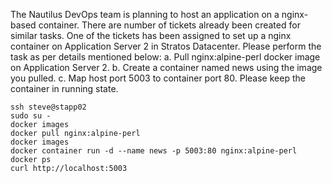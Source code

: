 The Nautilus DevOps team is planning to host an application on a nginx-based container. There are number of tickets already been created for similar tasks. One of the tickets has been assigned to set up a nginx container on Application Server 2 in Stratos Datacenter. Please perform the task as per details mentioned below:
a. Pull nginx:alpine-perl docker image on Application Server 2.
b. Create a container named news using the image you pulled.
c. Map host port 5003 to container port 80. Please keep the container in running state.

```
ssh steve@stapp02
sudo su -
docker images
docker pull nginx:alpine-perl
docker images
docker container run -d --name news -p 5003:80 nginx:alpine-perl
docker ps
curl http://localhost:5003
```